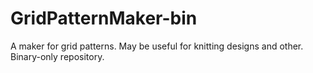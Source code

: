GridPatternMaker-bin
====================

A maker for grid patterns. May be useful for knitting designs and other. Binary-only repository.
